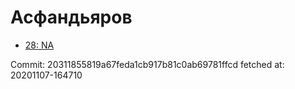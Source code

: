 # Асфандьяров
- [28: NA](28.md)

Commit: 20311855819a67feda1cb917b81c0ab69781ffcd
 fetched at: 20201107-164710
